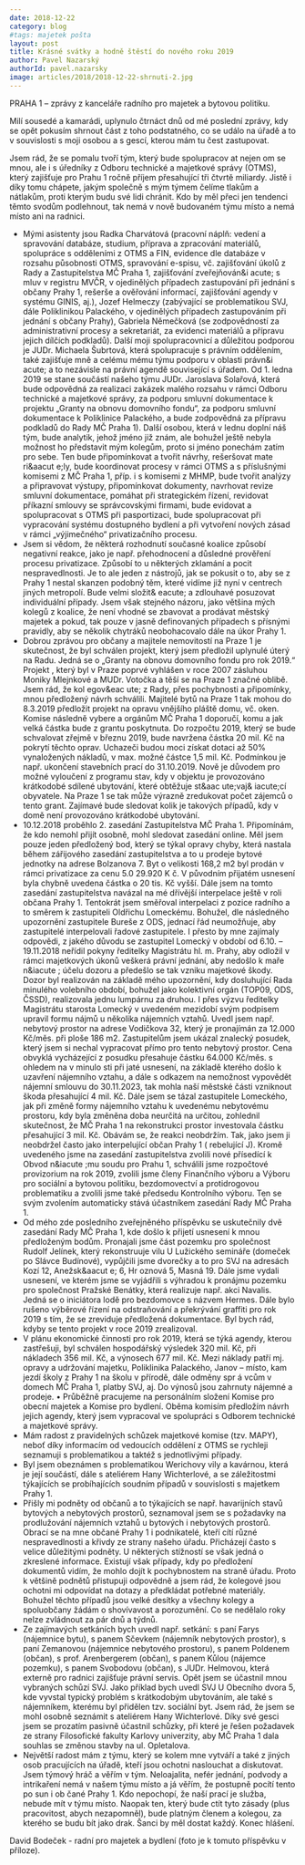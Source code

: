```yaml
---
date: 2018-12-22
category: blog
#tags: majetek pošta
layout: post
title: Krásné svátky a hodně štěstí do nového roku 2019
author: Pavel Nazarský
authorId: pavel.nazarsky
image: articles/2018/2018-12-22-shrnuti-2.jpg
---
```


PRAHA 1 – zprávy z kanceláře radního pro majetek a bytovou politiku.

Milí sousedé a kamarádi, uplynulo čtrnáct dnů od mé poslední zprávy, kdy se opět pokusím shrnout část z toho podstatného, co se událo na úřadě a to v souvislosti s moji osobou a s gescí, kterou mám tu čest zastupovat.

Jsem rád, že se pomalu tvoří tým, který bude spolupracov at nejen om se mnou, ale i s úředníky z Odboru technické a majetkové správy (OTMS), který zajišťuje pro Prahu 1 ročně příjem přesahující tři čtvrtě miliardy. Jistě i díky tomu chápete, jakým společně s mým týmem čelíme tlakům a nátlakům, proti kterým budu své lidi chránit. Kdo by měl přeci jen tendenci těmto svodům podlehnout, tak nemá v nově budovaném týmu místo a nemá místo ani na radnici.

- Mými asistenty jsou Radka Charvátová (pracovní náplň: vedení a spravování databáze, studium, příprava a zpracování materiálů, spolupráce s odděleními z OTMS a FIN, evidence dle databáze v rozsahu působnosti OTMS, spravování e-spisu, vč. zajišťování úkolů z Rady a Zastupitelstva MČ Praha 1, zajišťování zveřejňován&i acute; s mluv v registru MVČR, v ojedinělých případech zastupování při jednání s občany Prahy 1, rešerše a ověřování informací, zajišťování agendy v systému GINIS, aj.), Jozef Helmeczy (zabývající se problematikou SVJ, dále Poliklinikou Palackého, v ojedinělých případech zastupováním při jednání s občany Prahy), Gabriela Němečková (se zodpovědností za administrativní procesy a sekretariát, za evidenci materiálů a přípravu jejich dílčích podkladů). Další moji spolupracovnicí a důležitou podporou je JUDr. Michaela Šubrtová, která spolupracuje s právním oddělením, také zajišťuje mně a celému mému týmu podporu v oblasti právn&i acute; a to nezávisle na právní agendě související s úřadem. Od 1. ledna 2019 se stane součástí našeho týmu JUDr. Jaroslava Solařová, která bude odpovědná za realizaci zakázek malého rozsahu v rámci Odboru technické a majetkové správy, za podporu smluvní dokumentace k projektu „Granty na obnovu domovního fondu“, za podporu smluvní dokumentace k Poliklinice Palackého, a bude zodpovědná za přípravu podkladů do Rady MČ Praha 1). Další osobou, která v lednu doplní náš tým, bude analytik, jehož jméno již znám, ale bohužel ještě nebyla možnost ho představit mým kolegům, proto si jméno ponechám zatím pro sebe. Ten bude připomínkovat a tvořit návrhy, rešeršovat mate ri&aacut e;ly, bude koordinovat procesy v rámci OTMS a s příslušnými komisemi z MČ Praha 1, příp. i s komisemi z MHMP, bude tvořit analýzy a připravovat výstupy, připomínkovat dokumenty, navrhovat revize smluvní dokumentace, pomáhat při strategickém řízení, revidovat příkazní smlouvy se správcovskými firmami, bude evidovat a spolupracovat s OTMS při pasportizaci, bude spolupracovat při vypracování systému dostupného bydlení a při vytvoření nových zásad v rámci „výjimečného“ privatizačního procesu.
- Jsem si vědom, že některá rozhodnutí současné koalice způsobí negativní reakce, jako je např. přehodnocení a důsledné prověření procesu privatizace. Způsobí to u některých zklamání a pocit nespravedlnosti. Je to ale jeden z nástrojů, jak se pokusit o to, aby se z Prahy 1 nestal skanzen podobný těm, které vidíme již nyní v centrech jiných metropolí. Bude velmi složit& eacute; a zdlouhavé posuzovat individuální případy. Jsem však stejného názoru, jako většina mých kolegů z koalice, že není vhodné se zbavovat a prodávat městský majetek a pokud, tak pouze v jasně definovaných případech s přísnými pravidly, aby se několik chytráků neobohacovalo dále na úkor Prahy 1.
- Dobrou zprávou pro občany a majitele nemovitostí na Praze 1 je skutečnost, že byl schválen projekt, který jsem předložil uplynulé úterý na Radu. Jedná se o „Granty na obnovu domovního fondu pro rok 2019.“ Projekt , který byl v Praze poprvé vyhlášen v roce 2007 zásluhou Moniky Mlejnkové a MUDr. Votočka a těší se na Praze 1 značné oblibě. Jsem rád, že kol egov&eac ute; z Rady, přes pochybnosti a připomínky, mnou předložený návrh schválili. Majitelé bytů na Praze 1 tak mohou do 8.3.2019 předložit projekt na opravu vnějšího pláště domu, vč. oken. Komise následně vybere a orgánům MČ Praha 1 doporučí, komu a jak velká částka bude z grantu poskytnuta. Do rozpočtu 2019, který se bude schvalovat zřejmě v březnu 2019, bude navržena částka 20 mil. Kč na pokrytí těchto oprav. Uchazeči budou moci získat dotaci až 50% vynaložených nákladů, v max. možné částce 1,5 mil. Kč. Podmínkou je např. ukončení stavebních prací do 31.10.2019. Nově je důvodem pro možné vyloučení z programu stav, kdy v objektu je provozováno krátkodobé sdílené ubytování, které obtěžuje st&aac ute;vaj& iacute;cí obyvatele. Na Praze 1 se tak může výrazně zredukovat počet zájemců o tento grant. Zajímavé bude sledovat kolik je takových případů, kdy v domě není provozováno krátkodobé ubytování.
- 10.12.2018 proběhlo 2. zasedání Zastupitelstva MČ Praha 1. Připomínám, že kdo nemohl přijít osobně, mohl sledovat zasedání online. Měl jsem pouze jeden předložený bod, který se týkal opravy chyby, která nastala během zářijového zasedání zastupitelstva a to u prodeje bytové jednotky na adrese Bolzanova 7. Byt o velikosti 168,2 m2 byl prodán v rámci privatizace za cenu 5.0 29.920 K č. V původním přijatém usnesení byla chybně uvedena částka o 20 tis. Kč vyšší. Dále jsem na tomto zasedání zastupitelstva navázal na mé dřívější interpelace ještě v roli občana Prahy 1. Tentokrát jsem směřoval interpelaci z pozice radního a to směrem k zastupiteli Oldřichu Lomeckému. Bohužel, dle následného upozornění zastupitele Bureše z ODS, jednací řád neumožňuje, aby zastupitelé interpelovali řadové zastupitele. I přesto by mne zajímaly odpovědi, z jakého důvodu se zastupitel Lomecký v období od 6.10. – 19.11.2018 neřídil pokyny ředitelky Magistrátu hl. m. Prahy, aby odložil v rámci majetkových úkonů veškerá právní jednání, aby nedošlo k maře n&iacute ; účelu dozoru a předešlo se tak vzniku majetkové škody. Dozor byl realizován na základě mého upozornění, kdy dosluhující Rada minulého volebního období, bohužel jako kolektivní orgán (TOP09, ODS, ČSSD), realizovala jednu lumpárnu za druhou. I přes výzvu ředitelky Magistrátu starosta Lomecký v uvedeném mezidobí svým podpisem upravil formu nájmů u několika nájemních vztahů. Uvedl jsem např. nebytový prostor na adrese Vodičkova 32, který je pronajímán za 12.000 Kč/měs. při ploše 186 m2. Zastupitelům jsem ukázal znalecký posudek, který jsem si nechal vypracovat přímo pro tento nebytový prostor. Cena obvyklá vycházející z posudku přesahuje částku 64.000 Kč/měs. s ohledem na v minulo sti při jaté usnesení, na základě kterého došlo k uzavření nájemního vztahu, a dále s odkazem na nemožnost vypovědět nájemní smlouvu do 30.11.2023, tak mohla naší městské části vzniknout škoda přesahující 4 mil. Kč. Dále jsem se tázal zastupitele Lomeckého, jak při změně formy nájemního vztahu k uvedenému nebytovému prostoru, kdy byla změněna doba neurčitá na určitou, zohlednil skutečnost, že MČ Praha 1 na rekonstrukci prostor investovala částku přesahující 3 mil. Kč. Obávám se, že reakci neobdržím. Tak, jako jsem ji neobdržel často jako interpelující občan Prahy 1 ( rebelující J). Kromě uvedeného jsme na zasedání zastupitelstva zvolili nové přísedící k 
Obvod n&iacute ;mu soudu pro Prahu 1, schválili jsme rozpočtové provizorium na rok 2019, zvolili jsme členy Finančního výboru a Výboru pro sociální a bytovou politiku, bezdomovectví a protidrogovou problematiku a zvolili jsme také předsedu Kontrolního výboru. Ten se svým zvolením automaticky stává účastníkem zasedání Rady MČ Praha 1.
- Od mého zde posledního zveřejněného příspěvku se uskutečnily dvě zasedání Rady MČ Praha 1, kde došlo k přijetí usnesení k mnou předloženým bodům. Pronajali jsme část pozemku pro společnost Rudolf Jelínek, který rekonstruuje vilu U Lužického semináře (domeček po Slávce Budínové), vypůjčili jsme dvorečky a to pro SVJ na adresách Kozí 12, Anežsk&aacut e; 6, Hr oznová 5, Masná 19. Dále jsme vydali usnesení, ve kterém jsme se vyjádřili s výhradou k pronájmu pozemku pro společnost Pražské Benátky, která realizuje např. akci Navalis. Jedná se o iniciátora lodě pro bezdomovce s názvem Hermes. Dále bylo rušeno výběrové řízení na odstraňování a překrývání graffiti pro rok 2019 s tím, že se zreviduje předložená dokumentace. Byl bych rád, kdyby se tento projekt v roce 2019 zrealizoval.
- V plánu ekonomické činnosti pro rok 2019, která se týká agendy, kterou zastřešuji, byl schválen hospodářský výsledek 320 mil. Kč, při nákladech 356 mil. Kč, a výnosech 677 mil. Kč. Mezi náklady patří mj. opravy a udržování majetku, Poliklinika Palackého, Janov – místo, kam jezdí školy z Prahy 1 na školu v přírodě, dále odměny spr á vcům v domech MČ Praha 1, platby SVJ, aj. Do výnosů jsou zahrnuty nájemné a prodeje.
• Průběžně pracujeme na personálním složení Komise pro obecní majetek a Komise pro bydlení. Oběma komisím předložím návrh jejich agendy, který jsem vypracoval ve spolupráci s Odborem technické a majetkové správy.
- Mám radost z pravidelných schůzek majetkové komise (tzv. MAPY), neboť díky informacím od vedoucích oddělení z OTMS se rychleji seznamuji s problematikou a taktéž s jednotlivými případy.
- Byl jsem obeznámen s problematikou Werichovy vily a kavárnou, která je její součástí, dále s ateliérem Hany Wichterlové, a se záležitostmi týkajících se probíhajících soudním případů v souvislosti s majetkem Prahy 1.
- Přišly mi podněty od občanů a to týkajících se např. havarijních stavů bytových a nebytových prostorů, seznamoval jsem se s požadavky na prodlužování nájemních vztahů u bytových i nebytových prostorů. Obrací se na mne občané Prahy 1 i podnikatelé, kteří cítí různé nespravedlnosti a křivdy ze strany našeho úřadu. Přicházejí často s velice důležitými podněty. U některých stížností se však jedná o zkreslené informace. Existují však případy, kdy po předložení dokumentů vidím, že mohlo dojít k pochybnostem na straně úřadu. Proto k většině podnětů přistupuji odpovědně a jsem rád, že kolegové jsou ochotni mi odpovídat na dotazy a předkládat potřebné materiály. Bohužel těchto případů jsou velké desítky a všechny kolegy a spoluobčany žádám o shovívavost a porozumění. Co se nedělalo roky nelze zvládnout za pár dnů a týdnů.
- Ze zajímavých setkáních bych uvedl např. setkání: s paní Farys (nájemnice bytu), s panem Sčevkem (nájemník nebytových prostor), s paní Zemanovou (nájemnice nebytového prostoru), s panem Poldenem (občan), s prof. Arenbergerem (občan), s panem Kůlou (nájemce pozemku), s panem Svobodovu (občan), s JUDr. Helmovou, která externě pro radnici zajišťuje právní servis. Opět jsem se účastnil mnou vybraných schůzí SVJ. Jako příklad bych uvedl SVJ U Obecního dvora 5, kde vyvstal typický problém s krátkodobým ubytováním, ale také s nájemníkem, kterému byl přidělen tzv. sociální byt. Jsem rád, že jsem se mohl osobně seznámit s ateliérem Hany Wichterlové. Díky své gesci jsem se prozatím pasivně účastnil schůzky, při které je řešen požadavek ze strany Filosofické fakulty Karlovy univerzity, aby MČ Praha 1 dala souhlas se změnou stavby na ul. Opletalova.
- Největší radost mám z týmu, který se kolem mne vytváří a také z jiných osob pracujících na úřadě, kteří jsou ochotni naslouchat a diskutovat. Jsem týmový hráč a věřím v tým. Neloajalita, nefér jednání, podvody a intrikaření nemá v našem týmu místo a já věřím, že postupně pocítí tento po sun i ob čané Prahy 1. Kdo nepochopí, že naší prací je služba, nebude mít v týmu místo. Naopak ten, který bude ctít tyto zásady (plus pracovitost, abych nezapomněl), bude platným členem a kolegou, za kterého se budu bít jako drak. Šanci by měl dostat každý.
Konec hlášení.

David Bodeček - radní pro majetek a bydlení (foto je k tomuto příspěvku v příloze).